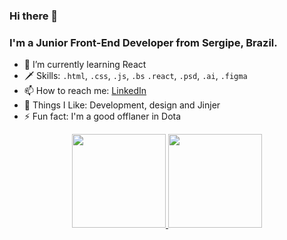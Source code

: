 ### Hi there 👋

### I'm a Junior Front-End Developer from Sergipe, Brazil.

- 🌱 I’m currently learning React
- 🗡️ Skills: `.html`, `.css`, `.js`, `.bs` `.react`, `.psd`, `.ai`, `.figma`
- 📫 How to reach me: [LinkedIn](https://www.linkedin.com/in/raphael-andrews/)
- 🔮 Things I Like: Development, design and Jinjer
- ⚡ Fun fact: I'm a good offlaner in Dota

<div align="center" style>
  <a href="https://github.com/RaphaelAndrews">
  <img height="150em" src="https://github-readme-stats.vercel.app/api?username=raphaelandrews&show_icons=true&theme=tokyonight&include_all_commits=true&count_private=true"/>
  <img height="150em" src="https://github-readme-stats.vercel.app/api/top-langs/?username=raphaelandrews&layout=compact&langs_count=7&theme=tokyonight"/>
</div>
